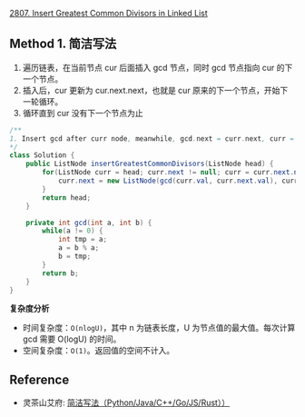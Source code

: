 [2807. Insert Greatest Common Divisors in Linked List](https://leetcode.com/problems/insert-greatest-common-divisors-in-linked-list/description/)


## Method 1. 简洁写法
1. 遍历链表，在当前节点 cur 后面插入 gcd 节点，同时 gcd 节点指向 cur 的下一个节点。
2. 插入后，cur 更新为 cur.next.next，也就是 cur 原来的下一个节点，开始下一轮循环。
3. 循环直到 cur 没有下一个节点为止

```java
/**
1. Insert gcd after curr node, meanwhile, gcd.next = curr.next, curr = curr.next.next
*/
class Solution {
    public ListNode insertGreatestCommonDivisors(ListNode head) {
        for(ListNode curr = head; curr.next != null; curr = curr.next.next) {
            curr.next = new ListNode(gcd(curr.val, curr.next.val), curr.next);
        }
        return head;
    }

    private int gcd(int a, int b) {
        while(a != 0) {
            int tmp = a;
            a = b % a;
            b = tmp;
        }
        return b;
    }
}
```
**复杂度分析**
* 时间复杂度：`O(nlogU)`，其中 n 为链表长度，U 为节点值的最大值。每次计算 gcd 需要 O(logU) 的时间。
* 空间复杂度：`O(1)`。返回值的空间不计入。


## Reference
* 灵茶山艾府: [简洁写法（Python/Java/C++/Go/JS/Rust））](https://leetcode.cn/problems/insert-greatest-common-divisors-in-linked-list/solutions/2592797/jian-ji-xie-fa-pythonjavacgojsrust-by-en-i1rn/)